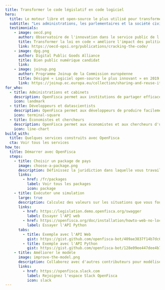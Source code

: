 ```yaml
---
title: Transformer le code législatif en code logiciel
hero:
  title: Le moteur libre et open-source le plus utilisé pour transformer la loi en code
  subtitle: "Les administrations, les parlementaires et la société civile partagent enfin un langage commun pour débattre et actionner les politiques sociales et fiscales : OpenFisca permet de modéliser collaborativement les lois et règlementations et de les mettre à disposition des développeurs, des experts de la donnée et des chercheurs grâce à des API ouvertes."
  testimonials:
    - image: oecd.png
      author: Observatoire de l'innovation dans le service public de l'OCDE
      title: Transformer la loi en code « améliore l'impact des politiques publiques et la fourniture de service »
      link: https://oecd-opsi.org/publications/cracking-the-code/
    - image: dpg.png
      author: Digital Public Goods Alliance
      title: Bien public numérique candidat
      link:
    - image: joinup.png
      author: Programme Joinup de la Commission européenne
      title: Désigné « Logiciel open-source le plus innovant » en 2019
      link: https://joinup.ec.europa.eu/collection/sharing-and-reuse-it-solutions/sharing-reuse-awards-2019-results#oss-inno
for_who:
  - title: Administrations et cabinets
    description: OpenFisca permet aux institutions de partager efficacement les mises à jour de la réglementation et de mutualiser les coûts. L'interconnexion des règles entre les organismes publics sous la forme de paramètres lisibles et de code exécutable offre une transparence algorithmique minimale immédiate et réduit les frais pour le contribuable.
    icon: landmark
  - title: Développeurs et datascientists
    description: OpenFisca permet aux développeurs de produire facilement des applications calculant des taxes et prestations complexes grâce à son API web JSON, et aux datascientists de travailler à grande échelle grâce à son API Python vectorielle. La contribution de formules et le système d'extensions permet de produire des services pour n'importe quel contexte métier.
    icon: terminal-square
  - title: Économistes et chercheurs
    description: OpenFisca permet aux économistes et aux chercheurs d'utiliser des données administratives ou de recensement pour simuler l'impact de toute réforme passée ou future sur la distribution des revenus d'une population donnée. La mise en relation de toutes les prestations calculées permet d'analyser les interactions entre plusieurs réformes.
    icon: line-chart
build_with:
  title: Quelques services construits avec OpenFisca
  cta: Voir tous les services
how_to:
  title: Démarrer avec OpenFisca
  steps:
    - title: Choisir un package de pays
      image: choose-a-package.png
      description: Définissez la juridiction dans laquelle vous travaillez et accédez au modèle de sa législation.
      links:
        - href: /fr/packages
          label: Voir tous les packages
          icon: package
    - title: Exécuter une simulation
      large: true
      description: Calculez des valeurs sur les situations que vous fournissez, d'une personne ou de plusieurs millions.
      links:
        - href: https://legislation.demo.openfisca.org/swagger
          label: Essayer l'API web
        - href: https://openfisca.org/doc/installation/howto-web-no-local-install.html
          label: Essayer l'API Python
      tabs:
        - title: Exemple avec l'API Web
          gist: https://gist.github.com/openfisca-bot/409ae3837f14b7dc6a2563a2537beec1.js
        - title: Exemple avec l'API Python
          gist: https://gist.github.com/openfisca-bot/128e09ee447dee4b7fb8df35833ba833.js
    - title: Améliorer le modèle
      image: improve-the-model.png
      description: Collaborez avec d'autres contributeurs pour modéliser de nouvelles lois, mettre à jour les valeurs légales, traiter des cas limites, ajouter des tests, améliorer la documentation… Les packages sont des logiciels libres, vous n'êtes donc jamais seul !
      links:
        - href: https://openfisca.slack.com
          label: Rejoignez l'espace Slack OpenFisca
          icon: slack
---
```

